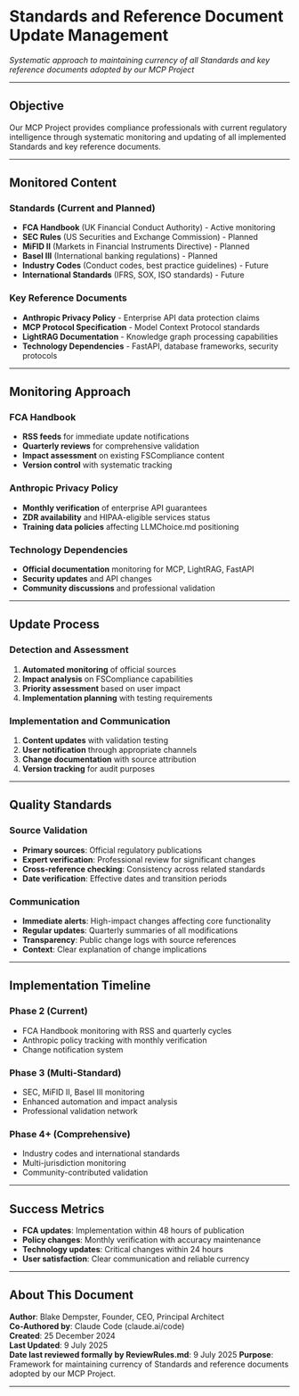 # Standards and Reference Document Update Management

*Systematic approach to maintaining currency of all Standards and key reference documents adopted by our MCP Project*

---

## Objective

Our MCP Project provides compliance professionals with current regulatory intelligence through systematic monitoring and updating of all implemented Standards and key reference documents.

---

## Monitored Content

### Standards (Current and Planned)
- **FCA Handbook** (UK Financial Conduct Authority) - Active monitoring
- **SEC Rules** (US Securities and Exchange Commission) - Planned
- **MiFID II** (Markets in Financial Instruments Directive) - Planned
- **Basel III** (International banking regulations) - Planned
- **Industry Codes** (Conduct codes, best practice guidelines) - Future
- **International Standards** (IFRS, SOX, ISO standards) - Future

### Key Reference Documents
- **Anthropic Privacy Policy** - Enterprise API data protection claims
- **MCP Protocol Specification** - Model Context Protocol standards
- **LightRAG Documentation** - Knowledge graph processing capabilities
- **Technology Dependencies** - FastAPI, database frameworks, security protocols

---

## Monitoring Approach

### FCA Handbook
- **RSS feeds** for immediate update notifications
- **Quarterly reviews** for comprehensive validation
- **Impact assessment** on existing FSCompliance content
- **Version control** with systematic tracking

### Anthropic Privacy Policy
- **Monthly verification** of enterprise API guarantees
- **ZDR availability** and HIPAA-eligible services status
- **Training data policies** affecting LLMChoice.md positioning

### Technology Dependencies
- **Official documentation** monitoring for MCP, LightRAG, FastAPI
- **Security updates** and API changes
- **Community discussions** and professional validation

---

## Update Process

### Detection and Assessment
1. **Automated monitoring** of official sources
2. **Impact analysis** on FSCompliance capabilities
3. **Priority assessment** based on user impact
4. **Implementation planning** with testing requirements

### Implementation and Communication
1. **Content updates** with validation testing
2. **User notification** through appropriate channels
3. **Change documentation** with source attribution
4. **Version tracking** for audit purposes

---

## Quality Standards

### Source Validation
- **Primary sources**: Official regulatory publications
- **Expert verification**: Professional review for significant changes
- **Cross-reference checking**: Consistency across related standards
- **Date verification**: Effective dates and transition periods

### Communication
- **Immediate alerts**: High-impact changes affecting core functionality
- **Regular updates**: Quarterly summaries of all modifications
- **Transparency**: Public change logs with source references
- **Context**: Clear explanation of change implications

---

## Implementation Timeline

### Phase 2 (Current)
- FCA Handbook monitoring with RSS and quarterly cycles
- Anthropic policy tracking with monthly verification
- Change notification system

### Phase 3 (Multi-Standard)
- SEC, MiFID II, Basel III monitoring
- Enhanced automation and impact analysis
- Professional validation network

### Phase 4+ (Comprehensive)
- Industry codes and international standards
- Multi-jurisdiction monitoring
- Community-contributed validation

---

## Success Metrics

- **FCA updates**: Implementation within 48 hours of publication
- **Policy changes**: Monthly verification with accuracy maintenance
- **Technology updates**: Critical changes within 24 hours
- **User satisfaction**: Clear communication and reliable currency

---

## About This Document

**Author**: Blake Dempster, Founder, CEO, Principal Architect  
**Co-Authored by**: Claude Code (claude.ai/code)  
**Created**: 25 December 2024  
**Last Updated**: 9 July 2025  
**Date last reviewed formally by ReviewRules.md**: 9 July 2025
**Purpose**: Framework for maintaining currency of Standards and reference documents adopted by our MCP Project.

---